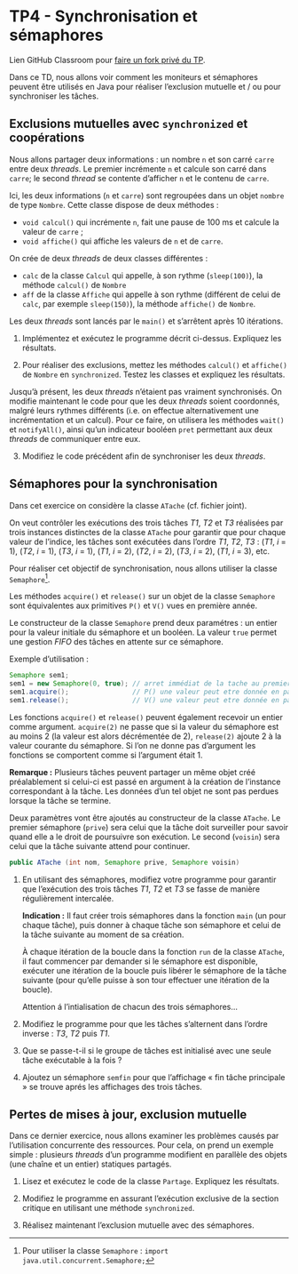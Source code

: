 # TP4 - Synchronisation et sémaphores

Lien GitHub Classroom pour [faire un fork privé du TP](https://classroom.github.com/a/jqj0L3df).

Dans ce TD, nous allons voir comment les moniteurs et sémaphores peuvent être utilisés en Java pour réaliser l’exclusion mutuelle et / ou pour synchroniser les tâches.

## Exclusions mutuelles avec `synchronized` et coopérations

Nous allons partager deux informations : un nombre `n` et son carré `carre` entre deux _threads_. Le premier incrémente `n` et calcule son carré dans `carre`; le second _thread_ se contente d’afficher `n` et le contenu de `carre`.

Ici, les deux informations (`n` et `carre`) sont regroupées dans un objet `nombre` de type `Nombre`. Cette classe dispose de deux méthodes :
- `void calcul()` qui incrémente `n`, fait une pause de 100 ms et calcule la valeur de `carre` ;
- `void affiche()` qui affiche les valeurs de `n` et de `carre`.

On crée de deux _threads_ de deux classes différentes :
- `calc` de la classe `Calcul` qui appelle, à son rythme (`sleep(100)`), la méthode `calcul()` de `Nombre`
- `aff` de la classe `Affiche` qui appelle à son rythme (différent de celui de `calc`, par exemple `sleep(150)`), la méthode `affiche()` de `Nombre`.

Les deux _threads_ sont lancés par le `main()` et s’arrêtent après 10 itérations.

1. Implémentez et exécutez le programme décrit ci-dessus. Expliquez les résultats.

2. Pour réaliser des exclusions, mettez les méthodes `calcul()` et `affiche()` de `Nombre` en `synchronized`. Testez les classes et expliquez les résultats.

Jusqu’à présent, les deux _threads_ n’étaient pas vraiment synchronisés. On modifie maintenant le code pour que les deux _threads_ soient coordonnés, malgré leurs rythmes différents (i.e. on effectue alternativement une incrémentation et un calcul). Pour ce faire, on utilisera les méthodes `wait()` et `notifyAll()`, ainsi qu’un indicateur booléen `pret` permettant aux deux _threads_ de communiquer entre eux.

3. Modifiez le code précédent afin de synchroniser les deux _threads_.


## Sémaphores pour la synchronisation

Dans cet exercice on considère la classe `ATache` (cf. fichier joint).

On veut contrôler les exécutions des trois tâches _T1_, _T2_ et _T3_ réalisées par trois instances distinctes de la classe `ATache` pour garantir que pour chaque valeur de l’indice, les tâches sont exécutées dans l’ordre _T1_, _T2_, _T3_ : (_T1_, _i_ = 1), (_T2_, _i_ = 1), (_T3_, _i_ = 1), (_T1_, _i_ = 2), (_T2_, _i_ = 2), (_T3_, _i_ = 2), (_T1_, _i_ = 3), etc.

Pour réaliser cet objectif de synchronisation, nous allons utiliser la classe `Semaphore`[^1].

Les méthodes `acquire()` et `release()` sur un objet de la classe `Semaphore` sont équivalentes aux primitives `P()` et `V()` vues en première année.

Le constructeur de la classe `Semaphore` prend deux paramétres : un entier pour la valeur initiale du sémaphore et un booléen. La valeur `true` permet une gestion _FIFO_ des tâches en attente sur ce sémaphore.

Exemple d’utilisation :
```java
Semaphore sem1;
sem1 = new Semaphore(0, true); // arret immédiat de la tache au premier P() 
sem1.acquire();                // P() une valeur peut etre donnée en paramètre
sem1.release();                // V() une valeur peut etre donnée en paramètre
```

Les fonctions `acquire()` et `release()` peuvent également recevoir un entier comme argument. `acquire(2)` ne passe que si la valeur du sémaphore est au moins 2 (la valeur est alors décrémentée de 2), `release(2)` ajoute 2 à la valeur courante du sémaphore. Si l’on ne donne pas d’argument les fonctions se comportent comme si l’argument était 1.

**Remarque :** Plusieurs tâches peuvent partager un même objet créé préalablement si celui-ci est passé en argument à la création de l’instance correspondant à la tâche. Les données d’un tel objet ne sont pas perdues lorsque la tâche se termine.

Deux paramètres vont être ajoutés au constructeur de la classe `ATache`. Le premier sémaphore (`prive`) sera celui que la tâche doit surveiller pour savoir quand elle a le droit de poursuivre son exécution. Le second (`voisin`) sera celui que la tâche suivante attend pour continuer.

```java
public ATache (int nom, Semaphore prive, Semaphore voisin)
```

1. En utilisant des sémaphores, modifiez votre programme pour garantir que l’exécution des trois tâches _T1_, _T2_ et _T3_ se fasse de manière régulièrement intercalée.

   **Indication :** Il faut créer trois sémaphores dans la fonction `main` (un pour chaque tâche), puis donner à chaque tâche son sémaphore et celui de la tâche suivante au moment de sa création.

    À chaque itération de la boucle dans la fonction `run` de la classe `ATache`, il faut commencer par demander si le sémaphore est disponible, exécuter une itération de la boucle puis libérer le sémaphore de la tâche suivante (pour qu’elle puisse à son tour effectuer une itération de la boucle).

   Attention á l’intialisation de chacun des trois sémaphores...

2. Modifiez le programme pour que les tâches s’alternent dans l’ordre inverse : _T3_, _T2_ puis _T1_.

3. Que se passe-t-il si le groupe de tâches est initialisé avec une seule tâche exécutable à la fois ?

4. Ajoutez un sémaphore `semfin` pour que l’affichage « fin tâche principale » se trouve aprés les affichages des trois tâches.


## Pertes de mises à jour, exclusion mutuelle

Dans ce dernier exercice, nous allons examiner les problèmes causés par l’utilisation concurrente des ressources. Pour cela, on prend un exemple simple : plusieurs _threads_ d’un programme modifient en parallèle des objets (une chaîne et un entier) statiques partagés.

1. Lisez et exécutez le code de la classe `Partage`. Expliquez les résultats.

2. Modifiez le programme en assurant l’exécution exclusive de la section critique en utilisant une méthode `synchronized`.

3. Réalisez maintenant l’exclusion mutuelle avec des sémaphores.

[^1]: Pour utiliser la classe `Semaphore` : `import java.util.concurrent.Semaphore;`
